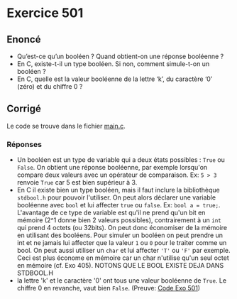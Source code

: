 # Exercice 501

## Enoncé

- Qu’est-ce qu’un booléen ? Quand obtient-on une réponse booléenne ?
- En C, existe-t-il un type booléen. Si non, comment simule-t-on un booléen ?
- En C, quelle est la valeur booléenne de la lettre ‘k’, du caractère ‘0’ (zéro) et du chiffre 0 ?

## Corrigé

Le code se trouve dans le fichier [main.c](../code/main.c).

### Réponses

 - Un booléen est un type de variable qui a deux états possibles : `True` ou `False`. On obtient une réponse booléenne, par exemple lorsqu'on compare deux valeurs avec un opérateur de comparaison. Ex: ```5 > 3``` renvoie `True` car 5 est bien supérieur à 3.
 - En C il existe bien un type booléen, mais il faut inclure la bibliothèque `stdbool.h` pour pouvoir l'utiliser. On peut alors déclarer une variable booléenne avec `bool` et lui affecter `true` ou `false`. Ex: ```bool a = true;```. L'avantage de ce type de variable est qu'il ne prend qu'un bit en mémoire (2^1 donne bien 2 valeurs possibles), contrairement à un `int` qui prend 4 octets (ou 32bits). On peut donc économiser de la mémoire en utilisant des booléens. Pour simuler un booléen on peut prendre un int et ne jamais lui affecter que la valeur `1` ou `0` pour le traiter comme un bool. On peut aussi utiliser un `char` et lui affecter `'T'` ou `'F'` par exemple. Ceci est plus économe en mémoire car un char n'utilise qu'un seul octet en mémoire (cf. Exo 405). NOTONS QUE LE BOOL EXISTE DEJA DANS STDBOOL.H
 - la lettre 'k' et le caractère '0' ont tous une valeur booléenne de `True`. Le chiffre 0 en revanche, vaut bien `False`. (Preuve: [Code Exo 501](/Exercices/5XX%20-%20Calculs%20Comparaisons/Exo%20501/code/main.c))